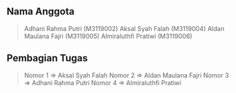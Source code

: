 ## Nama Anggota
> Adhani Rahma Putri (M3119002)
> Aksal Syah Falah (M3119004)
> Aldan Maulana Fajri (M3119005)
> Almiraluthfi Pratiwi (M3119006)

## Pembagian Tugas
> Nomor 1 => Aksal Syah Falah
> Nomor 2 => Aldan Maulana Fajri
> Nomor 3 => Adhani Rahma Putri
> Nomor 4 => Almiraluthfi Pratiwi
